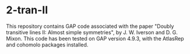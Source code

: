 # 2-tran-II
This repository contains GAP code associated with the paper "Doubly transitive lines II: Almost simple symmetries", by J. W. Iverson and D. G. Mixon. This code has been tested on GAP version 4.9.3, with the AtlasRep and cohomolo packages installed.
